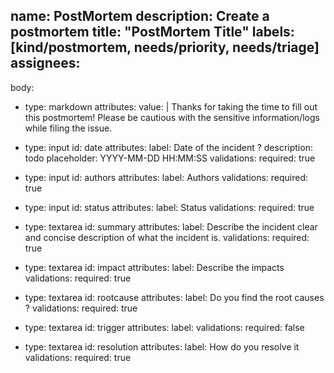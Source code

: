 <!-- 

Template from: Betsy Beyer, Chris Jones, Jennifer Petoff, and Niall Richard Murphy. [“Site Reliability Engineering.”](https://landing.google.com/sre/book/chapters/postmortem.html). 

-->

name: PostMortem
description: Create a postmortem
title: "PostMortem Title"
labels: [kind/postmortem, needs/priority, needs/triage]
assignees:
  - 

body:
  - type: markdown
    attributes:
      value: |
        Thanks for taking the time to fill out this postmortem! Please be cautious with the sensitive information/logs while filing the issue.

  - type: input
    id: date
    attributes:
      label: Date of the incident ?
      description: todo
      placeholder: YYYY-MM-DD HH:MM:SS
    validations:
      required: true

  - type: input
    id: authors
    attributes:
      label: Authors
    validations:
      required: true

  - type: input
    id: status
    attributes:
      label: Status
    validations:
      required: true

  - type: textarea
    id: summary
    attributes:
      label: Describe the incident clear and concise description of what the incident is.
    validations:
      required: true

  - type: textarea
    id: impact
    attributes:
      label: Describe the impacts
    validations:
      required: true

  - type: textarea
    id: rootcause
    attributes:
      label: Do you find the root causes ?
    validations:
      required: true

  - type: textarea
    id: trigger
    attributes:
      label: 
    validations:
      required: false

  - type: textarea
    id: resolution
    attributes:
      label: How do you resolve it
    validations:
      required: true

<!-- ### Impact

### Root Causes

### Trigger

### Resolution

### Detection

## Action Items

## Lessons Learned

### What went well

### What went wrong

### Where we got lucky

## Timeline

## Supporting information -->